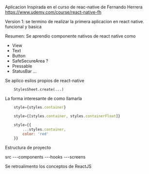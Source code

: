 Aplicacion Inspirada en el curso de reac-native de Fernando Herrera
https://www.udemy.com/course/react-native-fh

Version 1:
    se termino de realizar la primera aplicacion en react native. funcional y basica

Resumen:
Se aprendio componente nativos de react native como
* View
* Text
* Button
* SafeSecureArea ?
* Pressable
* StatusBar
...

Se aplico esilos propios de react-native
```
    StylesSheet.create(...)
```

La forma interesante de como llamarla
```javascript
    style={styles.container}

    style={[styles.container, styles.containerFloat]}

    style={{
        ...styles.container,
        color: 'red'
    }}
```

Estructura de proyecto

src
---components
---hooks
---screens


Se retroalimento los conceptos de ReactJS